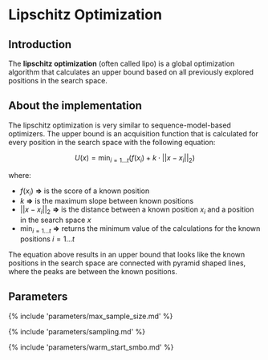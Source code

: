 # Lipschitz Optimization


## Introduction

The **lipschitz optimization** (often called lipo) is a global optimization algorithm that calculates an upper bound based on all previously explored positions in the search space. 



## About the implementation

The lipschitz optimization is very similar to sequence-model-based optimizers. The upper bound is an acquisition function that is calculated for every position in the search space with the following equation:

$$
U(x) = \min_{i=1...t}(f(x_i) + k \cdot || x-x_i ||_2)
$$

where:

- $f(x_i)$ **=>** is the score of a known position
- $k$ **=>** is the maximum slope between known positions
- $|| x-x_i ||_2$ **=>** is the distance between a known position $x_i$ and a position in the search space $x$
- $\min_{i=1...t}$ **=>** returns the minimum value of the calculations for the known positions $i=1...t$

The equation above results in an upper bound that looks like the known positions in the search space are connected with pyramid shaped lines, where the peaks are between the known positions. 


## Parameters

{% include 'parameters/max_sample_size.md' %}

{% include 'parameters/sampling.md' %}

{% include 'parameters/warm_start_smbo.md' %}
